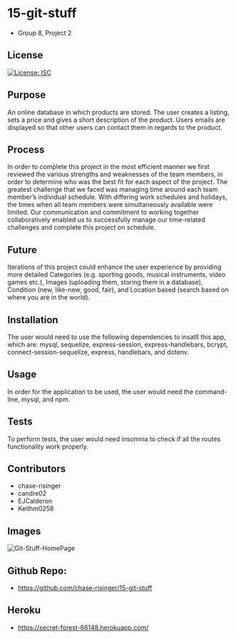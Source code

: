 
# 15-git-stuff
* Group 8, Project 2

## License
[![License: ISC](https://img.shields.io/badge/License-ISC-blue.svg)](https://opensource.org/licenses/ISC)

## Purpose
An online database in which products are stored.  The user creates a listing, sets a price and gives a short description of the product.  Users emails are displayed so that other users can contact them in regards to the product.

## Process
In order to complete this project in the most efficient manner we first reviewed the various strengths and weaknesses of the team members, in order to determine who was the best fit for each aspect of the project. The greatest challenge that we faced was managing time around each team member’s individual schedule. With differing work schedules and holidays, the times when all team members were simultaneously available were limited. Our communication and commitment to working together collaboratively enabled us to successfully manage our time-related challenges and complete this project on schedule.

## Future
Iterations of this project could enhance the user experience by providing more detailed Categories (e.g. sporting goods, musical instruments, video games etc.), Images (uploading them, storing them in a database), Condition (new, like-new, good, fair), and Location based (search based on where you are in the world).


## Installation 
The user would need to use the following dependencies to insatll this app, which are: mysql, sequelize, express-session, express-handlebars, bcrypt, connect-session-sequelize, express, handlebars, and dotenv.

## Usage
In order for the application to be used, the user would need the command-line, mysql, and npm.

## Tests
To perform tests, the user would need insomnia to check if all the routes functionality work properly.

## Contributors
* chase-risinger
* candre02
* EJCalderon
* Keithm0258

## Images
![Git-Stuff-HomePage](https://user-images.githubusercontent.com/81876258/148560223-16c4a5eb-a182-4f24-b47c-8156d2d03c14.png)



## Github Repo:
* https://github.com/chase-risinger/15-git-stuff

## Heroku
* https://secret-forest-66148.herokuapp.com/
